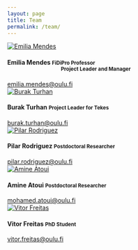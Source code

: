 ```yaml
---
layout: page
title: Team
permalink: /team/
---
```


<div class="team">

  <div class="row">
    <div class="col-sm-6">
      <div class="media">
        <div class="media-left">
          <a href="mailto:emilia.mendes@oulu.fi">
            <img src="{{ "/img/emilia.jpg" | prepend: site.baseurl }}" alt="Emilia Mendes" class="media-object img-circle">
          </a>
        </div>
        <div class="media-body">
          <h4 class="media-heading">Emilia Mendes <small>FiDiPro Professor<br><span style="margin-left: 123px"></span>Project Leader and Manager</small></h4>
          <a href="mailto:emilia.mendes@oulu.fi">emilia.mendes@oulu.fi</a>
        </div>
      </div>
    </div>
    <div class="col-sm-6">
      <div class="media">
        <div class="media-left">
          <a href="mailto:burak.turhan@oulu.fi">
            <img src="{{ "/img/burak.jpg" | prepend: site.baseurl }}" alt="Burak Turhan" class="media-object img-circle">
          </a>
        </div>
        <div class="media-body">
          <h4 class="media-heading">Burak Turhan <small>Project Leader for Tekes</small></h4>
          <a href="mailto:burak.turhan@oulu.fi">burak.turhan@oulu.fi</a>
        </div>
      </div>
    </div>
  </div>

  <div class="row">
    <div class="col-sm-6">
      <div class="media">
        <div class="media-left">
          <a href="mailto:pilar.rodriguez@oulu.fi">
            <img src="{{ "/img/pilar.jpg" | prepend: site.baseurl }}" alt="Pilar Rodriguez" class="media-object img-circle">
          </a>
        </div>
        <div class="media-body">
          <h4 class="media-heading">Pilar Rodriguez <small>Postdoctoral Researcher</small></h4>
          <a href="mailto:pilar.rodriguez@oulu.fi">pilar.rodriguez@oulu.fi</a>
        </div>
      </div>
    </div>
    <div class="col-sm-6">
      <div class="media">
        <div class="media-left">
          <a href="mailto:mohamed.atoui@oulu.fi">
            <img src="{{ "/img/amine.jpg" | prepend: site.baseurl }}" alt="Amine Atoui" class="media-object img-circle">
          </a>
        </div>
        <div class="media-body">
          <h4 class="media-heading">Amine Atoui <small>Postdoctoral Researcher</small></h4>
          <a href="mailto:mohamed.atoui@oulu.fi">mohamed.atoui@oulu.fi</a>
        </div>
      </div>    
    </div>
  </div>

  <div class="row">
    <div class="col-sm-12">
      <div class="media">
        <div class="media-left">
          <a href="mailto:vitor.freitas@oulu.fi">
            <img src="{{ "/img/vitor.jpg" | prepend: site.baseurl }}" alt="Vitor Freitas" class="media-object img-circle">
          </a>
        </div>
        <div class="media-body">
          <h4 class="media-heading">Vitor Freitas <small>PhD Student</small></h4>
          <a href="mailto:vitor.freitas@oulu.fi">vitor.freitas@oulu.fi</a>
        </div>
      </div>
    </div>
  </div>

</div>